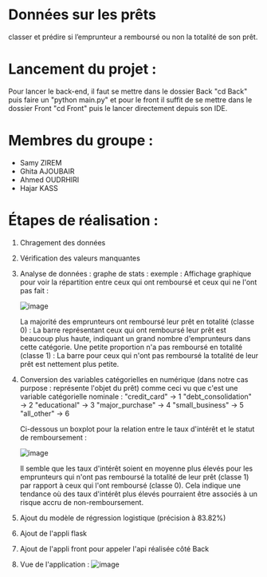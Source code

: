 # Données sur les prêts
classer et prédire si l’emprunteur a remboursé ou non la totalité de son prêt.

# Lancement du projet : 
Pour lancer le back-end, il faut se mettre dans le dossier Back "cd Back" puis faire un "python main.py" et pour le front il suffit de se mettre dans le dossier Front "cd Front" puis le lancer directement depuis son IDE.

# Membres du groupe :
- Samy ZIREM 
- Ghita AJOUBAIR
- Ahmed OUDRHIRI
- Hajar KASS

# Étapes de réalisation :
1) Chragement des données
2) Vérification des valeurs manquantes
3) Analyse de données :
  graphe de stats : exemple : Affichage graphique pour voir la répartition entre ceux qui ont remboursé et ceux qui ne l'ont pas fait :

    ![image](https://github.com/user-attachments/assets/380dddc2-f5cb-40d5-97cd-bed550991979)

   La majorité des emprunteurs ont remboursé leur prêt en totalité (classe 0) : La barre représentant ceux qui ont remboursé leur prêt est beaucoup plus haute, indiquant un grand nombre d'emprunteurs dans cette 
   catégorie.
   Une petite proportion n'a pas remboursé en totalité (classe 1) : La barre pour ceux qui n'ont pas remboursé la totalité de leur prêt est nettement plus petite.
4) Conversion des variables catégorielles en numérique (dans notre cas purpose : représente l'objet du prêt) comme ceci vu que c'est une variable catégorielle nominale :
    "credit_card" → 1
    "debt_consolidation" → 2
    "educational" → 3
    "major_purchase" → 4
    "small_business" → 5
    "all_other" → 6

    Ci-dessous un boxplot pour la relation entre le taux d'intérêt et le statut de remboursement : 

    ![image](https://github.com/user-attachments/assets/e861df6f-b167-4eac-9973-ca16bd310216)

    Il semble que les taux d'intérêt soient en moyenne plus élevés pour les emprunteurs qui n'ont pas remboursé la totalité de leur prêt (classe 1) par rapport à ceux qui l'ont remboursé (classe 0).
    Cela indique une tendance où des taux d'intérêt plus élevés pourraient être associés à un risque accru de non-remboursement.


6) Ajout du modèle de régression logistique (précision à 83.82%)
7) Ajout de l'appli flask
8) Ajout de l'appli front pour appeler l'api réalisée côté Back
9) Vue de l'application :
![image](https://github.com/user-attachments/assets/b1906abb-cecd-45d3-9001-de0381b7fb2f)

